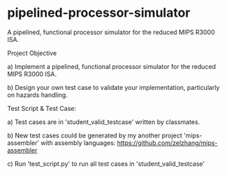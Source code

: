 # pipelined-processor-simulator
A pipelined, functional processor simulator for the reduced MIPS R3000 ISA.


Project Objective

a) Implement a pipelined, functional processor simulator for the reduced MIPS R3000 ISA.

b) Design your own test case to validate your implementation, particularly on hazards handling.



Test Script & Test Case:

a) Test cases are in 'student_valid_testcase' written by classmates.

b) New test cases could be generated by my another project 'mips-assembler' with assembly languages: https://github.com/zelzhang/mips-assembler

c) Run 'test_script.py' to run all test cases in 'student_valid_testcase'
